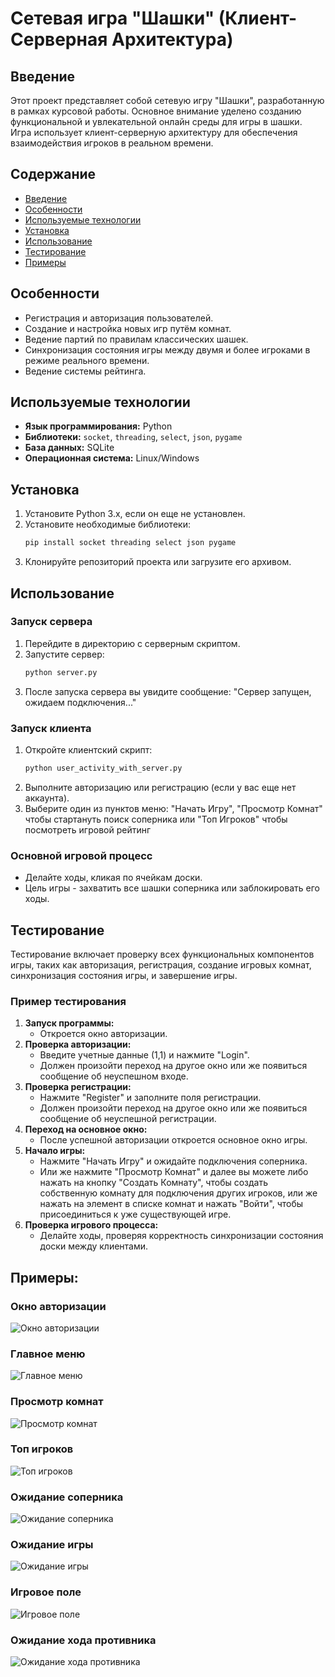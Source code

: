 # Сетевая игра "Шашки" (Клиент-Серверная Архитектура)

## Введение

Этот проект представляет собой сетевую игру "Шашки", разработанную в рамках курсовой работы. Основное внимание уделено созданию функциональной и увлекательной онлайн среды для игры в шашки. Игра использует клиент-серверную архитектуру для обеспечения взаимодействия игроков в реальном времени.

## Содержание
- [Введение](#введение)
- [Особенности](#особенности)
- [Используемые технологии](#используемые-технологии)
- [Установка](#установка)
- [Использование](#использование)
- [Тестирование](#тестирование)
- [Примеры](#примеры)

## Особенности

- Регистрация и авторизация пользователей.
- Создание и настройка новых игр путём комнат.
- Ведение партий по правилам классических шашек.
- Синхронизация состояния игры между двумя и более игроками в режиме реального времени.
- Ведение системы рейтинга.

## Используемые технологии

- **Язык программирования:** Python
- **Библиотеки:** `socket`, `threading`, `select`, `json`, `pygame`
- **База данных:** SQLite
- **Операционная система:** Linux/Windows

## Установка

1. Установите Python 3.x, если он еще не установлен.
2. Установите необходимые библиотеки:
    ```sh
    pip install socket threading select json pygame
    ```
3. Клонируйте репозиторий проекта или загрузите его архивом.

## Использование

### Запуск сервера

1. Перейдите в директорию с серверным скриптом.
2. Запустите сервер:
    ```sh
    python server.py
    ```
3. После запуска сервера вы увидите сообщение: "Сервер запущен, ожидаем подключения..."

### Запуск клиента

1. Откройте клиентский скрипт:
    ```sh
    python user_activity_with_server.py
    ```
2. Выполните авторизацию или регистрацию (если у вас еще нет аккаунта).
3. Выберите один из пунктов меню: "Начать Игру", "Просмотр Комнат" чтобы стартануть поиск соперника или "Топ Игроков" чтобы посмотреть игровой рейтинг

### Основной игровой процесс

- Делайте ходы, кликая по ячейкам доски.
- Цель игры - захватить все шашки соперника или заблокировать его ходы.

## Тестирование

Тестирование включает проверку всех функциональных компонентов игры, таких как авторизация, регистрация, создание игровых комнат, синхронизация состояния игры, и завершение игры.

### Пример тестирования

1. **Запуск программы:**
    - Откроется окно авторизации.
2. **Проверка авторизации:**
    - Введите учетные данные (1,1) и нажмите "Login".
    - Должен произойти переход на другое окно или же появиться сообщение об неуспешном входе.
3. **Проверка регистрации:**
    - Нажмите "Register" и заполните поля регистрации.
    - Должен произойти переход на другое окно или же появиться сообщение об неуспешной регистрации.
4. **Переход на основное окно:**
    - После успешной авторизации откроется основное окно игры.
5. **Начало игры:**
    - Нажмите "Начать Игру" и ожидайте подключения соперника.
    - Или же нажмите "Просмотр Комнат" и далее вы можете либо нажать на кнопку "Создать Комнату", чтобы создать собственную комнату для подключения других игроков, или же нажать на элемент в списке комнат и нажать "Войти", чтобы присоединиться к уже существующей игре.
6. **Проверка игрового процесса:**
    - Делайте ходы, проверяя корректность синхронизации состояния доски между клиентами.

## Примеры:

### Окно авторизации
![Окно авторизации](https://github.com/makssent/Checkers-with-client_server/blob/main/images/auth.jpg?raw=true)

### Главное меню
![Главное меню](https://github.com/makssent/Checkers-with-client_server/blob/main/images/main_menu.jpg?raw=true)

### Просмотр комнат
![Просмотр комнат](https://github.com/makssent/Checkers-with-client_server/blob/main/images/check_rooms.jpg?raw=true)

### Топ игроков
![Топ игроков](https://github.com/makssent/Checkers-with-client_server/blob/main/images/top_players.jpg?raw=true)

### Ожидание соперника
![Ожидание соперника](https://github.com/makssent/Checkers-with-client_server/blob/main/images/lobby.jpg?raw=true)

### Ожидание игры
![Ожидание игры](https://github.com/makssent/Checkers-with-client_server/blob/main/images/lobby_with_opponent.jpg?raw=true)

### Игровое поле
![Игровое поле](https://github.com/makssent/Checkers-with-client_server/blob/main/images/start_game_turn_true.jpg?raw=true)

### Ожидание хода противника
![Ожидание хода противника](https://github.com/makssent/Checkers-with-client_server/blob/main/images/start_game_turn_false.jpg?raw=true)
